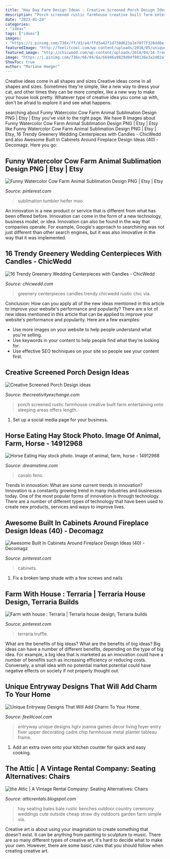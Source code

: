 ```yaml
---
title: "Hay Day Farm Design Ideas : Creative Screened Porch Design Ideas"
description: "Porch screened rustic farmhouse creative built farm entertaining onto sleeping areas offers length"
date: "2023-01-24"
categories:
- "ideas"
tags: ["ideas"]
images:
- "https://i.pinimg.com/736x/ff/d3/a4/ffd3a42f1d730d623a1e70f7f328dd8e.jpg"
featuredImage: "http://feelitcool.com/wp-content/uploads/2016/05/unique-entryway-ideas13.jpg"
featured_image: "http://chicwedd.com/wp-content/uploads/2018/04/16-Trendy-Greenery-Wedding-Centerpieces-with-Candles-3.jpg"
image: "https://i.pinimg.com/736x/66/94/6a/66946a9029d04f80136e3a2402af220d.jpg"
ShowToc: true
author: "Mariane Hoeger"
---
```



Creative ideas come in all shapes and sizes
Creative ideas come in all shapes and sizes. Sometimes they're simple, like a new way to dress your cat, and other times they can be more complex, like a new way to make your house look pretty. Whatever type of creative idea you come up with, don't be afraid to explore it and see what happens.

	

		
searching about Funny Watercolor Cow Farm Animal Sublimation Design PNG | Etsy | Etsy you've visit to the right page. We have 8 Images about Funny Watercolor Cow Farm Animal Sublimation Design PNG | Etsy | Etsy like Funny Watercolor Cow Farm Animal Sublimation Design PNG | Etsy | Etsy, 16 Trendy Greenery Wedding Centerpieces with Candles - ChicWedd and also Awesome Built In Cabinets Around Fireplace Design Ideas (40) - Decomagz. Here you go:
		
    
## Funny Watercolor Cow Farm Animal Sublimation Design PNG | Etsy | Etsy

<img loading=lazy src="https://i.pinimg.com/736x/ff/d3/a4/ffd3a42f1d730d623a1e70f7f328dd8e.jpg" onerror="this.onerror=null;this.src='https://tse4.mm.bing.net/th?id=OIP.QB40IgtNx5GKrsrCMEWVVAHaJl&amp;pid=15.1';" alt="Funny Watercolor Cow Farm Animal Sublimation Design PNG | Etsy | Etsy">

_Source: pinterest.com_

>sublimation tumbler heifer moo. 

	

An innovation is a new product or service that is different from what has been offered before. Innovation can come in the form of a new technology, business model, or idea. Innovation can also be found in the way that companies operate. For example, Google's approach to searchining was not just different than other search engines, but it was also innovative in the way that it was implemented.

    
## 16 Trendy Greenery Wedding Centerpieces With Candles - ChicWedd

<img loading=lazy src="http://chicwedd.com/wp-content/uploads/2018/04/16-Trendy-Greenery-Wedding-Centerpieces-with-Candles-3.jpg" onerror="this.onerror=null;this.src='https://tse4.mm.bing.net/th?id=OIP.QRAUpT6xZ8HLWbBpHptQ-AHaLF&amp;pid=15.1';" alt="16 Trendy Greenery Wedding Centerpieces with Candles - ChicWedd">

_Source: chicwedd.com_

>greenery centerpieces candles trendy chicwedd rustic chic via. 

	

Conclusion: How can you apply all of the new ideas mentioned in this article to improve your website's performance and popularity?
There are a lot of new ideas mentioned in this article that can be applied to improve your website's performance and popularity. Here are a few examples: 
- Use more images on your website to help people understand what you're selling. 
- Use keywords in your content to help people find what they're looking for. 
- Use effective SEO techniques on your site so people see your content first.

    
## Creative Screened Porch Design Ideas

<img loading=lazy src="https://www.thecreativityexchange.com/wp-content/uploads/2017/09/Farm-Screened-Porch.jpg" onerror="this.onerror=null;this.src='https://tse4.mm.bing.net/th?id=OIP.gyDjNQ-9Epj5F3xMZKjBUwHaLH&amp;pid=15.1';" alt="Creative Screened Porch Design ideas">

_Source: thecreativityexchange.com_

>porch screened rustic farmhouse creative built farm entertaining onto sleeping areas offers length. 

	

1. Set up a social media page for your business.

    
## Horse Eating Hay Stock Photo. Image Of Animal, Farm, Horse - 14912968

<img loading=lazy src="https://thumbs.dreamstime.com/b/horse-eating-hay-14912968.jpg" onerror="this.onerror=null;this.src='https://tse1.mm.bing.net/th?id=OIP.chhGWaNYA3RGFolNi_BFsgHaLH&amp;pid=15.1';" alt="Horse Eating Hay stock photo. Image of animal, farm, horse - 14912968">

_Source: dreamstime.com_

>cavalo feno. 

	

Trends in innovation: What are some current trends in innovation?
Innovation is a constantly growing trend in many industries and businesses today. One of the most popular forms of innovation is through technology. There are a number of different types of technology that have been used to create new products, services and ways to improve lives.

    
## Awesome Built In Cabinets Around Fireplace Design Ideas (40) - Decomagz

<img loading=lazy src="https://i.pinimg.com/736x/66/94/6a/66946a9029d04f80136e3a2402af220d.jpg" onerror="this.onerror=null;this.src='https://tse3.mm.bing.net/th?id=OIP.g4pt246Y6LV7Xjl4tEdS5gHaLH&amp;pid=15.1';" alt="Awesome Built In Cabinets Around Fireplace Design Ideas (40) - Decomagz">

_Source: pinterest.com_

>cabinets. 

	

1. Fix a broken lamp shade with a few screws and nails

    
## Farm With House : Terraria | Terraria House Design, Terraria Builds

<img loading=lazy src="https://i.pinimg.com/736x/b1/b3/21/b1b3211a0fad75e774a6eab17b89013a.jpg" onerror="this.onerror=null;this.src='https://tse1.mm.bing.net/th?id=OIP.-DeTsk8JJP6-bnKbgIY0ZgHaDw&amp;pid=15.1';" alt="Farm with house : Terraria | Terraria house design, Terraria builds">

_Source: pinterest.com_

>terraria truffle. 

	

What are the benefits of big ideas?
What are the benefits of big ideas? Big ideas can have a number of different benefits, depending on the type of big idea. For example, a big idea that is marketed as an innovation could have a number of benefits such as increasing efficiency or reducing costs. Conversely, a small idea with no potential market potential could have negative effects on society if not properly thought out.

    
## Unique Entryway Designs That Will Add Charm To Your Home

<img loading=lazy src="http://feelitcool.com/wp-content/uploads/2016/05/unique-entryway-ideas13.jpg" onerror="this.onerror=null;this.src='https://tse4.mm.bing.net/th?id=OIP.cAXmeLpDDZcG5vZii6ek-gHaJ4&amp;pid=15.1';" alt="Unique Entryway Designs That Will Add Charm To Your Home">

_Source: feelitcool.com_

>entryway unique designs hgtv joanna gaines decor living foyer entry fixer upper decorating cadre chip farmhouse metal planter tableau frame. 

	

1. Add an extra oven onto your kitchen counter for quick and easy cooking.

    
## The Attic | A Vintage Rental Company: Seating Alternatives: Chairs

<img loading=lazy src="http://1.bp.blogspot.com/-oAc1nJLirNA/URxiyGDB5QI/AAAAAAAAB0w/L4s1NmGcH0M/s1600/hay+bales+2.jpg" onerror="this.onerror=null;this.src='https://tse3.mm.bing.net/th?id=OIP.XRU23wtHYFNg7hO3yulWUAHaE8&amp;pid=15.1';" alt="the Attic | A Vintage Rental Company: Seating Alternatives: Chairs">

_Source: atticrentals.blogspot.com_

>hay seating bales bale rustic benches outdoor country ceremony weddings cute outside cheap straw diy outdoors garden farm simple via. 

	

Creative art is about using your imagination to create something that doesn't exist. It can be anything from painting to sculpture to music. There are so many different types of creative art, it's hard to decide what to make your own. However, there are some basic rules that you should follow when creating creative art.

